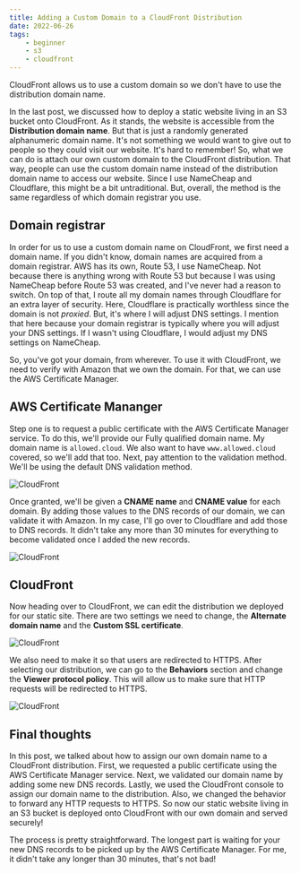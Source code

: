 ```yaml
---
title: Adding a Custom Domain to a CloudFront Distribution
date: 2022-06-26
tags:
    - beginner
    - s3
    - cloudfront
---
```


<!-- EXCERPT START -->
CloudFront allows us to use a custom domain so we don't have to use the distribution domain name.
<!-- EXCERPT END -->

In the last post, we discussed how to deploy a static website living in an S3 bucket onto CloudFront. As it stands, the website is accessible from the **Distribution domain name**. But that is just a randomly generated alphanumeric domain name. It's not something we would want to give out to people so they could visit our website. It's hard to remember! So, what we can do is attach our own custom domain to the CloudFront distribution. That way, people can use the custom domain name instead of the distribution domain name to access our website. Since I use NameCheap and Cloudflare, this might be a bit untraditional. But, overall, the method is the same regardless of which domain registrar you use.

## Domain registrar

In order for us to use a custom domain name on CloudFront, we first need a domain name. If you didn't know, domain names are acquired from a domain registrar. AWS has its own, Route 53, I use NameCheap. Not because there is anything wrong with Route 53 but because I was using NameCheap before Route 53 was created, and I've never had a reason to switch. On top of that, I route all my domain names through Cloudflare for an extra layer of security. Here, Cloudflare is practically worthless since the domain is not _proxied_.  But, it's where I will adjust DNS settings. I mention that here because your domain registrar is typically where you will adjust your DNS settings. If I wasn't using Cloudflare, I would adjust my DNS settings on NameCheap. 

So, you've got your domain, from wherever. To use it with CloudFront, we need to verify with Amazon that we own the domain. For that, we can use the AWS Certificate Manager. 

## AWS Certificate Mananger

Step one is to request a public certificate with the AWS Certificate Manager service. To do this, we'll provide our Fully qualified domain name. My domain name is `allowed.cloud`. We also want to have `www.allowed.cloud` covered, so we'll add that too. Next, pay attention to the validation method. We'll be using the default DNS validation method.

![CloudFront](/assets/images/cloudfront-domain-3.png)

Once granted, we'll be given a **CNAME name** and **CNAME value** for each domain. By adding those values to the DNS records of our domain, we can validate it with Amazon. In my case, I'll go over to Cloudflare and add those to DNS records. It didn't take any more than 30 minutes for everything to become validated once I added the new records.

![CloudFront](/assets/images/cloudfront-domain-4.png)

## CloudFront


Now heading over to CloudFront, we can edit the distribution we deployed for our static site. There are two settings we need to change, the **Alternate domain name** and the **Custom SSL certificate**. 

![CloudFront](/assets/images/cloudfront-domain-2.png)

We also need to make it so that users are redirected to HTTPS. After selecting our distribution, we can go to the **Behaviors** section and change the **Viewer protocol policy**. This will allow us to make sure that HTTP requests will be redirected to HTTPS.

![CloudFront](/assets/images/cloudfront-domain-1.png)

## Final thoughts

In this post, we talked about how to assign our own domain name to a CloudFront distribution. First, we requested a public certificate using the AWS Certificate Manager service. Next, we validated our domain name by adding some new DNS records. Lastly, we used the CloudFront console to assign our domain name to the distribution. Also, we changed the behavior to forward any HTTP requests to HTTPS. So now our static website living in an S3 bucket is deployed onto CloudFront with our own domain and served securely! 

The process is pretty straightforward. The longest part is waiting for your new DNS records to be picked up by the AWS Certificate Manager. For me, it didn't take any longer than 30 minutes, that's not bad!